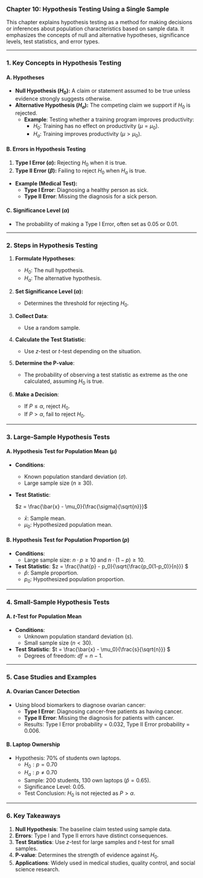 ### **Chapter 10: Hypothesis Testing Using a Single Sample**

This chapter explains hypothesis testing as a method for making decisions or inferences about population characteristics based on sample data. It emphasizes the concepts of null and alternative hypotheses, significance levels, test statistics, and error types.

---

### **1. Key Concepts in Hypothesis Testing**

#### **A. Hypotheses**
- **Null Hypothesis ($H_0$):** A claim or statement assumed to be true unless evidence strongly suggests otherwise.
- **Alternative Hypothesis ($H_a$):** The competing claim we support if $H_0$ is rejected.
  - **Example**: Testing whether a training program improves productivity:
    - $H_0$: Training has no effect on productivity ($\mu = \mu_0$).
    - $H_a$: Training improves productivity ($\mu > \mu_0$).

#### **B. Errors in Hypothesis Testing**
1. **Type I Error ($\alpha$):** Rejecting $H_0$ when it is true.
2. **Type II Error ($\beta$):** Failing to reject $H_0$ when $H_a$ is true.

- **Example (Medical Test):**
  - **Type I Error**: Diagnosing a healthy person as sick.
  - **Type II Error**: Missing the diagnosis for a sick person.

#### **C. Significance Level ($\alpha$)**
- The probability of making a Type I Error, often set as 0.05 or 0.01.

---

### **2. Steps in Hypothesis Testing**

1. **Formulate Hypotheses**:
   - $H_0$: The null hypothesis.
   - $H_a$: The alternative hypothesis.

2. **Set Significance Level ($\alpha$):**
   - Determines the threshold for rejecting $H_0$.

3. **Collect Data**:
   - Use a random sample.

4. **Calculate the Test Statistic**:
   - Use $z$-test or $t$-test depending on the situation.

5. **Determine the P-value**:
   - The probability of observing a test statistic as extreme as the one calculated, assuming $H_0$ is true.

6. **Make a Decision**:
   - If $P \leq \alpha$, reject $H_0$.
   - If $P > \alpha$, fail to reject $H_0$.

---

### **3. Large-Sample Hypothesis Tests**

#### **A. Hypothesis Test for Population Mean ($\mu$)**
- **Conditions**:
  - Known population standard deviation ($\sigma$).
  - Large sample size ($n \geq 30$).
- **Test Statistic**:

   $z = \frac{\bar{x} - \mu_0}{\frac{\sigma}{\sqrt{n}}}$
 
  - $\bar{x}$: Sample mean.
  - $\mu_0$: Hypothesized population mean.

#### **B. Hypothesis Test for Population Proportion ($p$)**
- **Conditions**:
  - Large sample size: $n \cdot p \geq 10$ and $n \cdot (1-p) \geq 10$.
- **Test Statistic**:
  $z = \frac{\hat{p} - p_0}{\sqrt{\frac{p_0(1-p_0)}{n}}}
  $
  - $\hat{p}$: Sample proportion.
  - $p_0$: Hypothesized population proportion.

---

### **4. Small-Sample Hypothesis Tests**

#### **A. $t$-Test for Population Mean**
- **Conditions**:
  - Unknown population standard deviation ($s$).
  - Small sample size ($n < 30$).
- **Test Statistic**:
  $t = \frac{\bar{x} - \mu_0}{\frac{s}{\sqrt{n}}}
  $
  - Degrees of freedom: $df = n-1$.

---

### **5. Case Studies and Examples**

#### **A. Ovarian Cancer Detection**
- Using blood biomarkers to diagnose ovarian cancer:
  - **Type I Error**: Diagnosing cancer-free patients as having cancer.
  - **Type II Error**: Missing the diagnosis for patients with cancer.
  - Results: Type I Error probability = $0.032$, Type II Error probability = $0.006$.

#### **B. Laptop Ownership**
- Hypothesis: 70% of students own laptops.
  - $H_0: p = 0.70$
  - $H_a: p \neq 0.70$
  - Sample: 200 students, 130 own laptops ($\hat{p} = 0.65$).
  - Significance Level: 0.05.
  - Test Conclusion: $H_0$ is not rejected as $P > \alpha$.

---

### **6. Key Takeaways**

1. **Null Hypothesis**: The baseline claim tested using sample data.
2. **Errors**: Type I and Type II errors have distinct consequences.
3. **Test Statistics**: Use $z$-test for large samples and $t$-test for small samples.
4. **P-value**: Determines the strength of evidence against $H_0$.
5. **Applications**: Widely used in medical studies, quality control, and social science research.
